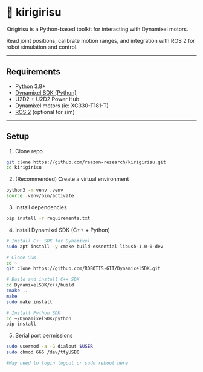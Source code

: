 # 🦗 kirigirisu

Kirigirisu is a Python-based toolkit for interacting with Dynamixel motors.

Read joint positions, calibrate motion ranges, and integration with ROS 2 for robot simulation and control.

---

## Requirements

- Python 3.8+
- [Dynamixel SDK (Python)](https://emanual.robotis.com/docs/en/software/dynamixel/dynamixel_sdk/overview/)
- U2D2 + U2D2 Power Hub
- Dynamixel motors (ie: XC330-T181-T)
- [ROS 2](https://github.com/reazon-research/openarm_ros2) (optional for sim)

---

## Setup
1. Clone repo
```bash
git clone https://github.com/reazon-research/kirigirisu.git
cd kirigirisu
```
2. (Recommended) Create a virtual environment
```bash
python3 -m venv .venv
source .venv/bin/activate
```
3. Install dependencies
```bash
pip install -r requirements.txt
```
4. Install Dynamixel SDK (C++ + Python)
```bash
# Install C++ SDK for Dynamixel
sudo apt install -y cmake build-essential libusb-1.0-0-dev

# Clone SDK
cd ~
git clone https://github.com/ROBOTIS-GIT/DynamixelSDK.git

# Build and install C++ SDK
cd DynamixelSDK/c++/build
cmake ..
make
sudo make install

# Install Python SDK
cd ~/DynamixelSDK/python
pip install
```
5. Serial port permissions
```bash
sudo usermod -a -G dialout $USER
sudo chmod 666 /dev/ttyUSB0

#May need to login logout or sudo reboot here
```
